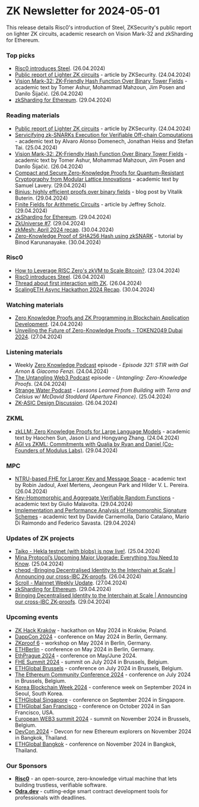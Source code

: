 # ZK Newsletter for 2024-05-01
This release details Risc0's introduction of Steel, ZKSecurity's public report on lighter ZK circuits, academic research on Vision Mark-32 and zkSharding for Ethereum.

### Top picks
* [Risc0 introduces Steel](https://twitter.com/RiscZero/status/1783874642047832456). (26.04.2024)
* [Public report of Lighter ZK circuits](https://www.zksecurity.xyz/blog/posts/lighter-xyz/) - article by ZKSecurity. (24.04.2024)
* [Vision Mark-32: ZK-Friendly Hash Function Over Binary Tower Fields](https://eprint.iacr.org/2024/633.pdf) - academic text by Tomer Ashur, Mohammad Mahzoun, Jim Posen and Danilo Šijačić. (26.04.2024)
* [zkSharding for Ethereum](https://nil.foundation/blog/post/nil_zkSharding). (29.04.2024)

### Reading materials 
* [Public report of Lighter ZK circuits](https://www.zksecurity.xyz/blog/posts/lighter-xyz/) - article by ZKSecurity. (24.04.2024)
* [Servicifying zk-SNARKs Execution for Verifiable Off-chain Computations](https://arxiv.org/abs/2404.16915) - academic text by Alvaro Alonso Domenech, Jonathan Heiss and Stefan Tai. (25.04.2024)
* [Vision Mark-32: ZK-Friendly Hash Function Over Binary Tower Fields](https://eprint.iacr.org/2024/633.pdf) - academic text by Tomer Ashur, Mohammad Mahzoun, Jim Posen and Danilo Šijačić. (26.04.2024)
* [Compact and Secure Zero-Knowledge Proofs for Quantum-Resistant Cryptography from Modular Lattice Innovations](https://eprint.iacr.org/2024/652.pdf) - academic text by Samuel Lavery. (29.04.2024)
* [Binius: highly efficient proofs over binary fields](https://vitalik.eth.limo/general/2024/04/29/binius.html) - blog post by Vitalik Buterin. (29.04.2024)
* [Finite Fields for Arithmetic Circuits](https://www.rareskills.io/post/finite-fields) - article by Jeffrey Scholz. (29.04.2024)
* [zkSharding for Ethereum](https://nil.foundation/blog/post/nil_zkSharding). (29.04.2024)
* [ZkUniverse #7](https://medium.com/@ZkCampus/zkuniverse-7-067ca6a59e1d). (29.04.2024)
* [zkMesh: April 2024 recap](https://zkmesh.substack.com/p/zkmesh-apr-2024-recap). (30.04.2024)
* [Zero-Knowledge Proof of SHA256 Hash using zkSNARK](https://binodmx.medium.com/zero-knowledge-proof-of-sha256-hash-using-zksnark-a0638de742f2) - tutorial by Binod Karunanayake. (30.04.2024)

### Risc0
* [How to Leverage RISC Zero's zkVM to Scale Bitcoin?](https://twitter.com/RiscZero/status/1782823656525017559). (23.04.2024)
* [Risc0 introduces Steel](https://twitter.com/RiscZero/status/1783874642047832456). (26.04.2024)
* [Thread about first interaction with ZK](https://x.com/bruestlejeremy/status/1783847499427729618?s=46&t=QUVg63QPIRd7v3vG9Lpz4w). (26.04.2024)
* [ScalingETH Async Hackathon 2024 Recap](https://www.risczero.com/blog/scalingeth-virtual-hackathon-winners). (30.04.2024)

### Watching materials
* [Zero Knowledge Proofs and ZK Programming in Blockchain Application Development](https://www.youtube.com/watch?v=W9iZMLObtUk). (24.04.2024)
* [Unveiling the Future of Zero-Knowledge Proofs - TOKEN2049 Dubai 2024](https://www.youtube.com/watch?v=AZGVbg7NPgM). (27.04.2024)

### Listening materials
* Weekly [Zero Knowledge Podcast](https://zeroknowledge.fm/321-2/) episode - *Episode 321: STIR with Gal Arnon & Giacomo Fenzi*. (24.04.2024) 
* [The Untangling Web3 Podcast](https://www.youtube.com/watch?v=4yCru-Xe-p0) episode - *Untangling: Zero-Knowledge Proofs*. (24.04.2024)
* [Strange Water Podcast](https://www.youtube.com/watch?v=IpUedZD0m3g) - *Lessons Learned from Building with Terra and Celsius w/ McDavid Stoddard (Aperture Finance)*. (25.04.2024)
* [ZK-ASIC Design Discussion](https://twitter.com/cysic_xyz/status/1783887043728138594). (26.04.2024)

### ZKML
* [zkLLM: Zero Knowledge Proofs for Large Language Models](https://arxiv.org/pdf/2404.16109) - academic text by Haochen Sun, Jason Li and Hongyang Zhang. (24.04.2024)
* [AGI vs ZKML: Commitments with Qualia by Ryan and Daniel (Co-Founders of Modulus Labs)](https://www.youtube.com/watch?v=c_WXIZj5O9k). (29.04.2024)

### MPC
* [NTRU-based FHE for Larger Key and Message Space](https://eprint.iacr.org/2024/634.pdf) - academic text by Robin Jadoul, Axel Mertens, Jeongeun Park and Hilder V. L. Pereira. (26.04.2024)
* [Key-Homomorphic and Aggregate Verifiable Random Functions](https://eprint.iacr.org/2024/643.pdf) - academic text by Giulio Malavolta. (29.04.2024)
* [Implementation and Performance Analysis of Homomorphic Signature Schemes](https://eprint.iacr.org/2024/655.pdf) - academic text by Davide Carnemolla, Dario Catalano, Mario Di Raimondo and Federico Savasta. (29.04.2024)

### Updates of ZK projects
* [Taiko - Hekla testnet (with blobs) is now live!](https://taiko.mirror.xyz/gP4QwZLYJyxWnT_JNfZ8fCQ13ZT8pcS609xyeivyIgw). (25.04.2024)
* [Mina Protocol’s Upcoming Major Upgrade: Everything You Need to Know](https://minaprotocol.com/blog/mina-protocols-upcoming-major-upgrade-everything-you-need-to-know). (25.04.2024)
* [cheqd -Bringing Decentralised Identity to the Interchain at Scale | Announcing our cross-IBC ZK-proofs](https://blog.cheqd.io/bringing-decentralised-identity-to-the-interchain-at-scale-announcing-our-cross-ibc-zk-proofs-deeb927ebc8f). (26.04.2024)
* [Scroll - Mainnet Weekly Update](https://twitter.com/Scroll_ZKP/status/1784074922421256309). (27.04.2024)
* [zkSharding for Ethereum](https://nil.foundation/blog/post/nil_zkSharding). (29.04.2024)
* [Bringing Decentralised Identity to the Interchain at Scale | Announcing our cross-IBC ZK-proofs](https://www.blog.eigenlayer.xyz/eigen/). (29.04.2024)

### Upcoming events
* [ZK Hack Kraków](https://www.zkkrakow.com/) - hackathon on May 2024 in Kraków, Poland.
* [DappCon 2024](https://www.dappcon.io/) - conference on May 2024 in Berlin, Germany. 
* [ZKproof 6](https://zkproof.org/events/zkproof-6-berlin/) - workshop on May 2024 in Berlin, Germany. 
* [ETHBerlin](https://ethberlin.org/) - conference on May 2024 in Berlin, Germany.
* [EthPrague 2024](https://ethprague.com/) - conference on May/June 2024.
* [FHE Summit 2024](https://twitter.com/FHEOnchain/status/1777666116455911823/photo/1/) - summit on July 2024 in Brussels, Belgium. 
* [ETHGlobal Brussels](https://ethglobal.com/events/brussels) - conference on July 2024 in Brussels, Belgium. 
* [The Ethereum Community Conference 2024](https://ethcc.io/) - conference on July 2024 in Brussels, Belgium. 
* [Korea Blockchain Week 2024](https://koreablockchainweek.com/) - conference week on September 2024 in Seoul, South Korea.
* [ETHGlobal Singapore](https://ethglobal.com/events/singapore2024) - conference on September 2024 in Singapore.
* [ETHGlobal San Francisco](https://ethglobal.com/events/sanfrancisco2024) - conference on October 2024 in San Francisco, USA.
* [European WEB3 summit 2024](https://www.web3eurosummit.eu/) - summit on November 2024 in Brussels, Belgium.
* [DevCon 2024](https://devcon.org/) - Devcon for new Ethereum explorers on November 2024 in Bangkok, Thailand.
* [ETHGlobal Bangkok](https://ethglobal.com/events/bangkok) - conference on November 2024 in Bangkok, Thailand. 

### Our Sponsors
* **[Risc0](https://www.risczero.com/)** - an open-source, zero-knowledge virtual machine that lets building trustless, verifiable software.
* **[Odra.dev](https://odra.dev)** - cutting-edge smart contract development tools for professionals with deadlines.
